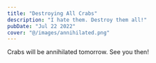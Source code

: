 ```yaml
---
title: "Destroying All Crabs"
description: "I hate them. Destroy them all!"
pubDate: "Jul 22 2022"
cover: "@/images/annihilated.png"
---
```


Crabs will be annihilated tomorrow. See you then!
